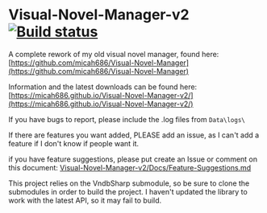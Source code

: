 # Visual-Novel-Manager-v2 [![Build status](https://ci.appveyor.com/api/projects/status/github/micah686/visual-novel-manager-v2?svg=true)](https://ci.appveyor.com/api/projects/status/github/micah686/)

A complete rework of my old visual novel manager, found here:
[https://github.com/micah686/Visual-Novel-Manager](https://github.com/micah686/Visual-Novel-Manager)

Information and the latest downloads can be found here:
[https://micah686.github.io/Visual-Novel-Manager-v2/](https://micah686.github.io/Visual-Novel-Manager-v2/)

If you have bugs to report, please include the .log files from ```Data\logs\```

If there are features you want added, PLEASE add an issue, as I can't add a feature if I don't know if people want it.

if you have feature suggestions, please put create an Issue or comment on this document:
[Visual-Novel-Manager-v2/Docs/Feature-Suggestions.md](https://github.com/micah686/Visual-Novel-Manager-v2/blob/master/Docs/Feature-Suggestions.md)

This project relies on the VndbSharp submodule, so be sure to clone the submodules in order to build the project.
I haven't updated the library to work with the latest API, so it may fail to build.
